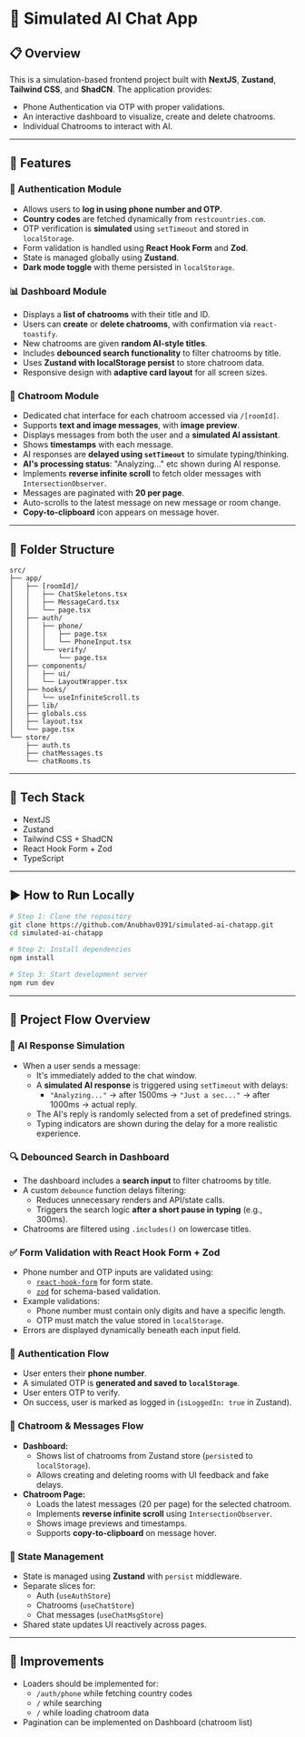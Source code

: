 # 🤖 Simulated AI Chat App 

## 📋 Overview

This is a simulation-based frontend project built with **NextJS**, **Zustand**, **Tailwind CSS**, and **ShadCN**. The application provides:

- Phone Authentication via OTP with proper validations.
- An interactive dashboard to visualize, create and delete chatrooms.
- Individual Chatrooms to interact with AI.

---

## 🚀 Features

### 🔐 Authentication Module

- Allows users to **log in using phone number and OTP**.
- **Country codes** are fetched dynamically from `restcountries.com`.
- OTP verification is **simulated** using `setTimeout` and stored in `localStorage`.
- Form validation is handled using **React Hook Form** and **Zod**.
- State is managed globally using **Zustand**.
- **Dark mode toggle** with theme persisted in `localStorage`.

### 📊 Dashboard Module

- Displays a **list of chatrooms** with their title and ID.
- Users can **create** or **delete chatrooms**, with confirmation via `react-toastify`.
- New chatrooms are given **random AI-style titles**.
- Includes **debounced search functionality** to filter chatrooms by title.
- Uses **Zustand with localStorage persist** to store chatroom data.
- Responsive design with **adaptive card layout** for all screen sizes.

### 💬 Chatroom Module

- Dedicated chat interface for each chatroom accessed via `/[roomId]`.
- Supports **text and image messages**, with **image preview**.
- Displays messages from both the user and a **simulated AI assistant**.
- Shows **timestamps** with each message.
- AI responses are **delayed using `setTimeout`** to simulate typing/thinking.
- **AI's processing status**: "Analyzing..." etc shown during AI response.
- Implements **reverse infinite scroll** to fetch older messages with `IntersectionObserver`.
- Messages are paginated with **20 per page**.
- Auto-scrolls to the latest message on new message or room change.
- **Copy-to-clipboard** icon appears on message hover.

---

## 🧱 Folder Structure

```
src/
├── app/
│   ├── [roomId]/
│   │   ├── ChatSkeletons.tsx
│   │   ├── MessageCard.tsx
│   │   └── page.tsx
│   ├── auth/
│   │   ├── phone/
│   │   │   ├── page.tsx
│   │   │   └── PhoneInput.tsx
│   │   └── verify/
│   │       └── page.tsx
│   ├── components/
│   │   ├── ui/
│   │   └── LayoutWrapper.tsx
│   ├── hooks/
│   │   └── useInfiniteScroll.ts
│   ├── lib/
│   ├── globals.css
│   ├── layout.tsx
│   └── page.tsx
└── store/
    ├── auth.ts
    ├── chatMessages.ts
    └── chatRooms.ts
```


---

## 🧪 Tech Stack

- NextJS
- Zustand
- Tailwind CSS + ShadCN
- React Hook Form + Zod
- TypeScript

---

## ▶️ How to Run Locally

```bash
# Step 1: Clone the repository
git clone https://github.com/Anubhav0391/simulated-ai-chatapp.git
cd simulated-ai-chatapp

# Step 2: Install dependencies
npm install

# Step 3: Start development server
npm run dev
```
---

## 🔄 Project Flow Overview

### 🧠 AI Response Simulation
- When a user sends a message:
  - It's immediately added to the chat window.
  - A **simulated AI response** is triggered using `setTimeout` with delays:
    - `"Analyzing..."` → after 1500ms → `"Just a sec..."` → after 1000ms → actual reply.
  - The AI's reply is randomly selected from a set of predefined strings.
  - Typing indicators are shown during the delay for a more realistic experience.

### 🔍 Debounced Search in Dashboard
- The dashboard includes a **search input** to filter chatrooms by title.
- A custom `debounce` function delays filtering:
  - Reduces unnecessary renders and API/state calls.
  - Triggers the search logic **after a short pause in typing** (e.g., 300ms).
- Chatrooms are filtered using `.includes()` on lowercase titles.

### ✅ Form Validation with React Hook Form + Zod
- Phone number and OTP inputs are validated using:
  - [`react-hook-form`](https://react-hook-form.com/) for form state.
  - [`zod`](https://github.com/colinhacks/zod) for schema-based validation.
- Example validations:
  - Phone number must contain only digits and have a specific length.
  - OTP must match the value stored in `localStorage`.
- Errors are displayed dynamically beneath each input field.

### 🔐 Authentication Flow
- User enters their **phone number**.
- A simulated OTP is **generated and saved to `localStorage`**.
- User enters OTP to verify.
- On success, user is marked as logged in (`isLoggedIn: true` in Zustand).

### 💬 Chatroom & Messages Flow
- **Dashboard:**
  - Shows list of chatrooms from Zustand store (`persist`ed to `localStorage`).
  - Allows creating and deleting rooms with UI feedback and fake delays.
- **Chatroom Page:**
  - Loads the latest messages (20 per page) for the selected chatroom.
  - Implements **reverse infinite scroll** using `IntersectionObserver`.
  - Shows image previews and timestamps.
  - Supports **copy-to-clipboard** on message hover.

### 🧠 State Management
- State is managed using **Zustand** with `persist` middleware.
- Separate slices for:
  - Auth (`useAuthStore`)
  - Chatrooms (`useChatStore`)
  - Chat messages (`useChatMsgStore`)
- Shared state updates UI reactively across pages.

---

## 🔄 Improvements
- Loaders should be implemented for:
  - `/auth/phone` while fetching country codes
  - `/` while searching
  - `/` while loading chatroom data
- Pagination can be implemented on Dashboard (chatroom list)


